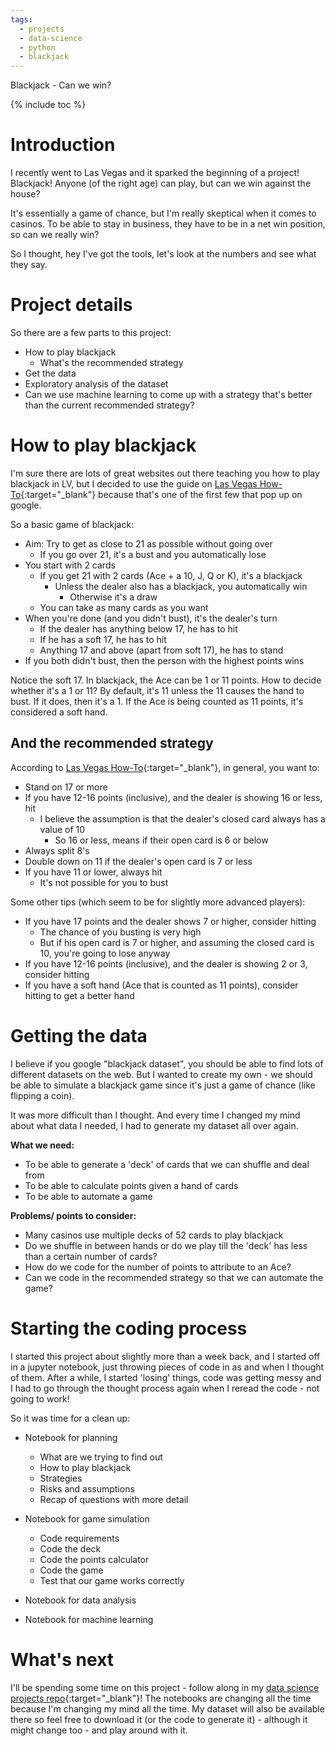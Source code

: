 ```yaml
---
tags:
  - projects
  - data-science
  - python
  - blackjack
---
```

Blackjack - Can we win?

{% include toc %}

# Introduction

I recently went to Las Vegas and it sparked the beginning of a project! Blackjack! Anyone (of the right age) can play, but can we win against the house?

It's essentially a game of chance, but I'm really skeptical when it comes to casinos. To be able to stay in business, they have to be in a net win position, so can we really win?

So I thought, hey I've got the tools, let's look at the numbers and see what they say.

# Project details

So there are a few parts to this project:

- How to play blackjack
  - What's the recommended strategy
- Get the data
- Exploratory analysis of the dataset
- Can we use machine learning to come up with a strategy that's better than the current recommended strategy?

# How to play blackjack

I'm sure there are lots of great websites out there teaching you how to play blackjack in LV, but I decided to use the guide on [Las Vegas How-To](http://www.lasvegas-how-to.com/blackjack.php){:target="_blank"} because that's one of the first few that pop up on google.

So a basic game of blackjack:

- Aim: Try to get as close to 21 as possible without going over
  - If you go over 21, it's a bust and you automatically lose
- You start with 2 cards
  - If you get 21 with 2 cards (Ace + a 10, J, Q or K), it's a blackjack
    - Unless the dealer also has a blackjack, you automatically win
      - Otherwise it's a draw
  - You can take as many cards as you want
- When you're done (and you didn't bust), it's the dealer's turn
  - If the dealer has anything below 17, he has to hit
  - If he has a soft 17, he has to hit
  - Anything 17 and above (apart from soft 17), he has to stand
- If you both didn't bust, then the person with the highest points wins

Notice the soft 17. In blackjack, the Ace can be 1 or 11 points. How to decide whether it's a 1 or 11? By default, it's 11 unless the 11 causes the hand to bust. If it does, then it's a 1. If the Ace is being counted as 11 points, it's considered a soft hand.

## And the recommended strategy

According to [Las Vegas How-To](http://www.lasvegas-how-to.com/blackjack.php){:target="_blank"}, in general, you want to:

- Stand on 17 or more
- If you have 12-16 points (inclusive), and the dealer is showing 16 or less, hit
  - I believe the assumption is that the dealer's closed card always has a value of 10
    - So 16 or less, means if their open card is 6 or below
- Always split 8's
- Double down on 11 if the dealer's open card is 7 or less
- If you have 11 or lower, always hit
  - It's not possible for you to bust

Some other tips (which seem to be for slightly more advanced players):

- If you have 17 points and the dealer shows 7 or higher, consider hitting
  - The chance of you busting is very high
  - But if his open card is 7 or higher, and assuming the closed card is 10, you're going to lose anyway
- If you have 12-16 points (inclusive), and the dealer is showing 2 or 3, consider hitting
- If you have a soft hand (Ace that is counted as 11 points), consider hitting to get a better hand

# Getting the data

I believe if you google "blackjack dataset", you should be able to find lots of different datasets on the web. But I wanted to create my own - we should be able to simulate a blackjack game since it's just a game of chance (like flipping a coin).

It was more difficult than I thought. And every time I changed my mind about what data I needed, I had to generate my dataset all over again.

__What we need:__

- To be able to generate a 'deck' of cards that we can shuffle and deal from
- To be able to calculate points given a hand of cards
- To be able to automate a game

__Problems/ points to consider:__

- Many casinos use multiple decks of 52 cards to play blackjack
- Do we shuffle in between hands or do we play till the 'deck' has less than a certain number of cards?
- How do we code for the number of points to attribute to an Ace?
- Can we code in the recommended strategy so that we can automate the game?

# Starting the coding process

I started this project about slightly more than a week back, and I started off in a jupyter notebook, just throwing pieces of code in as and when I thought of them. After a while, I started 'losing' things, code was getting messy and I had to go through the thought process again when I reread the code - not going to work!

So it was time for a clean up:

- Notebook for planning
  - What are we trying to find out
  - How to play blackjack
  - Strategies
  - Risks and assumptions
  - Recap of questions with more detail

- Notebook for game simulation
  - Code requirements
  - Code the deck
  - Code the points calculator
  - Code the game
  - Test that our game works correctly

- Notebook for data analysis

- Notebook for machine learning

# What's next

I'll be spending some time on this project - follow along in my [data science projects repo](https://github.com/jocelyn-ong/data-science-projects/tree/master/others/blackjack){:target="_blank"}! The notebooks are changing all the time because I'm changing my mind all the time. My dataset will also be available there so feel free to download it (or the code to generate it) - although it might change too - and play around with it.
